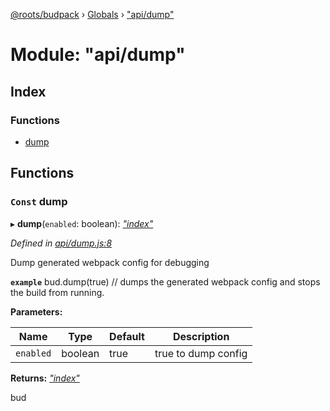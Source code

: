 [@roots/budpack](../README.md) › [Globals](../globals.md) › ["api/dump"](_api_dump_.md)

# Module: "api/dump"

## Index

### Functions

* [dump](_api_dump_.md#const-dump)

## Functions

### `Const` dump

▸ **dump**(`enabled`: boolean): *["index"](_index_.md)*

*Defined in [api/dump.js:8](https://github.com/roots/bud-support/blob/bc9161d/src/budpack/builder/api/dump.js#L8)*

Dump generated webpack config for debugging

**`example`** bud.dump(true) // dumps the generated webpack config and stops the build from running.

**Parameters:**

Name | Type | Default | Description |
------ | ------ | ------ | ------ |
`enabled` | boolean | true | true to dump config |

**Returns:** *["index"](_index_.md)*

bud
